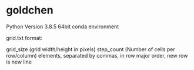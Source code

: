 # goldchen
Python Version 3.8.5 64bit conda environment

grid.txt format:

grid_size (grid width/height in pixels)
step_count (Number of cells per row/column)
elements, separated by commas, in row major order, new row is new line
